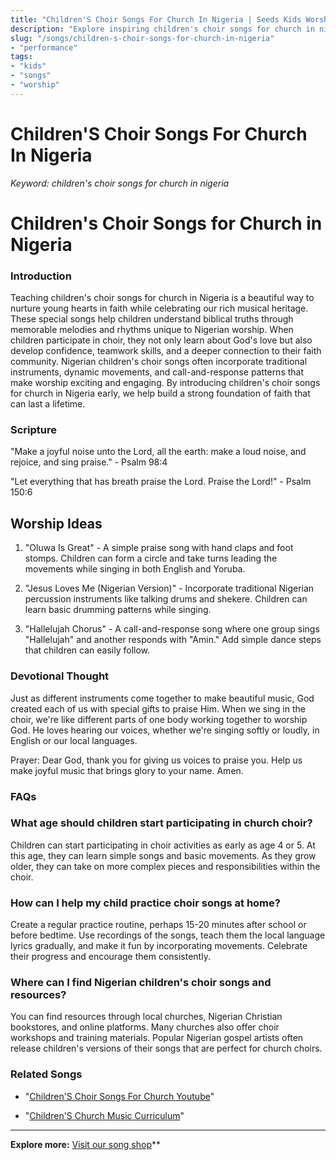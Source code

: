 ```yaml
---
title: "Children'S Choir Songs For Church In Nigeria | Seeds Kids Worship"
description: "Explore inspiring children's choir songs for church in nigeria for children's worship and faith development. Biblical music resources for families and ministry."
slug: "/songs/children-s-choir-songs-for-church-in-nigeria"
- "performance"
tags:
- "kids"
- "songs"
- "worship"
---
```


# Children'S Choir Songs For Church In Nigeria

_Keyword: children's choir songs for church in nigeria_

# Children's Choir Songs for Church in Nigeria

### Introduction
Teaching children's choir songs for church in Nigeria is a beautiful way to nurture young hearts in faith while celebrating our rich musical heritage. These special songs help children understand biblical truths through memorable melodies and rhythms unique to Nigerian worship. When children participate in choir, they not only learn about God's love but also develop confidence, teamwork skills, and a deeper connection to their faith community. Nigerian children's choir songs often incorporate traditional instruments, dynamic movements, and call-and-response patterns that make worship exciting and engaging. By introducing children's choir songs for church in Nigeria early, we help build a strong foundation of faith that can last a lifetime.

### Scripture
"Make a joyful noise unto the Lord, all the earth: make a loud noise, and rejoice, and sing praise." - Psalm 98:4

"Let everything that has breath praise the Lord. Praise the Lord!" - Psalm 150:6

## Worship Ideas
1. "Oluwa Is Great" - A simple praise song with hand claps and foot stomps. Children can form a circle and take turns leading the movements while singing in both English and Yoruba.

2. "Jesus Loves Me (Nigerian Version)" - Incorporate traditional Nigerian percussion instruments like talking drums and shekere. Children can learn basic drumming patterns while singing.

3. "Hallelujah Chorus" - A call-and-response song where one group sings "Hallelujah" and another responds with "Amin." Add simple dance steps that children can easily follow.

### Devotional Thought
Just as different instruments come together to make beautiful music, God created each of us with special gifts to praise Him. When we sing in the choir, we're like different parts of one body working together to worship God. He loves hearing our voices, whether we're singing softly or loudly, in English or our local languages.

Prayer: Dear God, thank you for giving us voices to praise you. Help us make joyful music that brings glory to your name. Amen.

### FAQs

### What age should children start participating in church choir?
Children can start participating in choir activities as early as age 4 or 5. At this age, they can learn simple songs and basic movements. As they grow older, they can take on more complex pieces and responsibilities within the choir.

### How can I help my child practice choir songs at home?
Create a regular practice routine, perhaps 15-20 minutes after school or before bedtime. Use recordings of the songs, teach them the local language lyrics gradually, and make it fun by incorporating movements. Celebrate their progress and encourage them consistently.

### Where can I find Nigerian children's choir songs and resources?
You can find resources through local churches, Nigerian Christian bookstores, and online platforms. Many churches also offer choir workshops and training materials. Popular Nigerian gospel artists often release children's versions of their songs that are perfect for church choirs.

### Related Songs

- "[Children'S Choir Songs For Church Youtube](/songs/children-s-choir-songs-for-church-youtube/)"

- "[Children'S Church Music Curriculum](/songs/children-s-church-music-curriculum/)"

---

**Explore more:** [Visit our song shop](https://seedskidsworship.com/shop)**

<!-- Schema Markup -->
<script type="application/ld+json">
{
  "@context": "https://schema.org",
  "@type": "MusicRecording",
  "name": "Children'S Choir Songs For Church In Nigeria",
  "byArtist": {
    "@type": "MusicGroup",
    "name": "Seeds Kids Worship"
  },
  "isFamilyFriendly": true,
  "url": "https://seedskidsworship.com/songs/children-s-choir-songs-for-church-in-nigeria/"
}
</script>